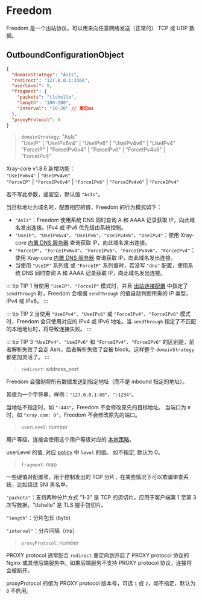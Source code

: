 # Freedom

Freedom 是一个出站协议，可以用来向任意网络发送（正常的） TCP 或 UDP 数据。

## OutboundConfigurationObject

```json
{
  "domainStrategy": "AsIs",
  "redirect": "127.0.0.1:3366",
  "userLevel": 0,
  "fragment": {
    "packets": "tlshello",
    "length": "100-200",
    "interval": "10-20" // 单位ms
  },
  "proxyProtocol": 0
}
```

> `domainStrategy`: "AsIs"<br>
> "UseIP" | "UseIPv6v4" | "UseIPv6" | "UseIPv4v6" | "UseIPv4"<br>
> "ForceIP" | "ForceIPv6v4" | "ForceIPv6" | "ForceIPv4v6" | "ForceIPv4"

Xray-core v1.8.6 新增功能：<br>
`"UseIPv6v4"` | `"UseIPv4v6"`<br>
`"ForceIP"` | `"ForceIPv6v4"` | `"ForceIPv6"` | `"ForceIPv4v6"` | `"ForceIPv4"`

若不写此参数，或留空，默认值 `"AsIs"`。

当目标地址为域名时，配置相应的值，Freedom 的行为模式如下：

- `"AsIs"`：Freedom 使用系统 DNS 同时查询 A 和 AAAA 记录获取 IP，向此域名发出连接。IPv4 或 IPv6 优先级由系统控制。
- `"UseIP"`、`"UseIPv6v4"`、`"UseIPv6"`、`"UseIPv4v6"`、`"UseIPv4"`：使用 Xray-core [内置 DNS 服务器](../dns.md) 查询获取 IP，向此域名发出连接。
- `"ForceIP"`、`"ForceIPv6v4"`、`"ForceIPv6"`、`"ForceIPv4v6"`、`"ForceIPv4"`：使用 Xray-core [内置 DNS 服务器](../dns.md) 查询获取 IP，向此域名发出连接。
- 当使用 `"UseIP"` 系列值 或 `"ForceIP"` 系列值时，若没写 `"dns"` 配置，使用系统 DNS 同时查询 A 和 AAAA 记录获取 IP，向此域名发出连接。

::: tip TIP 1
当使用 `"UseIP"`、`"ForceIP"` 模式时，并且 [出站连接配置](../outbound.md#outboundobject) 中指定了 `sendThrough` 时，Freedom 会根据 `sendThrough` 的值自动判断所需的 IP 类型，IPv4 或 IPv6。
:::

::: tip TIP 2
当使用 `"UseIPv4"`、`"UseIPv6"` 或 `"ForceIPv4"`、`"ForceIPv6"` 模式时，Freedom 会只使用对应的 IPv4 或 IPv6 地址。当 `sendThrough` 指定了不匹配的本地地址时，将导致连接失败。
:::

::: tip TIP 3
`"UseIPv4"`、`"UseIPv6"` 和 `"ForceIPv4"`、`"ForceIPv6"` 的区别是，前者解析失败了会走 AsIs，后者解析失败了会被 block。这样整个 `domainStrategy` 都更加灵活了。
:::

> `redirect`: address_port

Freedom 会强制将所有数据发送到指定地址（而不是 inbound 指定的地址）。

其值为一个字符串，样例：`"127.0.0.1:80"`，`":1234"`。

当地址不指定时，如 `":443"`，Freedom 不会修改原先的目标地址。
当端口为 `0` 时，如 `"xray.com: 0"`，Freedom 不会修改原先的端口。

> `userLevel`: number

用户等级，连接会使用这个用户等级对应的 [本地策略](../policy.md#levelpolicyobject)。

userLevel 的值, 对应 [policy](../policy.md#policyobject) 中 `level` 的值。 如不指定, 默认为 0。

> `fragment`: map

一些键值对配置项，用于控制发出的 TCP 分片，在某些情况下可以欺骗审查系统，比如绕过 SNI 黑名单。

`"packets"`：支持两种分片方式 "1-3" 是 TCP 的流切片，应用于客户端第 1 至第 3 次写数据。"tlshello" 是 TLS 握手包切片。

`"length"`：分片包长 (byte)

`"interval"`：分片间隔（ms）

> `proxyProtocol`: number

PROXY protocol 通常配合 `redirect` 重定向到开启了 PROXY protocol 协议的 Nginx 或其他后端服务中。如果后端服务不支持 PROXY protocol 协议，连接将会被断开。

proxyProtocol 的值为 PROXY protocol 版本号，可选 `1` 或 `2`，如不指定，默认为 `0` 不启用。

